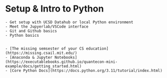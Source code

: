 # Setup & Intro to Python

```{topic} Learning Objectives
- Get setup with UCSD Datahub or local Python environment
- Meet the Jupyerlab/VSCode interface
- Git and Github basics
- Python basics
```

```{topic} Readings
```

```{topic} Resources
- [The missing semsester of your CS education](https://missing.csail.mit.edu/)
- [Anaconda & Jupyter Notebooks](https://executablebooks.github.io/quantecon-mini-example/docs/getting_started.html)
- [Core Python Docs](https://docs.python.org/3.11/tutorial/index.html)
```